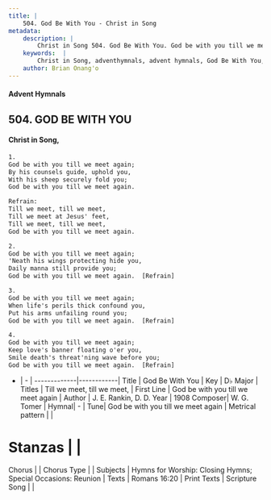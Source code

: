 ```yaml
---
title: |
    504. God Be With You - Christ in Song
metadata:
    description: |
        Christ in Song 504. God Be With You. God be with you till we meet again; By his counsels guide, uphold you, With his sheep securely fold you; God be with you till we meet again. 
    keywords:  |
        Christ in Song, adventhymnals, advent hymnals, God Be With You, God be with you till we meet again. Till we meet, till we meet,
    author: Brian Onang'o
---
```


#### Advent Hymnals
## 504. GOD BE WITH YOU
####  Christ in Song,

```txt
1.
God be with you till we meet again;
By his counsels guide, uphold you,
With his sheep securely fold you;
God be with you till we meet again.

Refrain:
Till we meet, till we meet,
Till we meet at Jesus' feet,
Till we meet, till we meet,
God be with you till we meet again.

2.
God be with you till we meet again;
'Neath his wings protecting hide you,
Daily manna still provide you;
God be with you till we meet again.  [Refrain]

3.
God be with you till we meet again;
When life's perils thick confound you,
Put his arms unfailing round you;
God be with you till we meet again.  [Refrain]

4.
God be with you till we meet again;
Keep love's banner floating o'er you,
Smile death's threat'ning wave before you;
God be with you till we meet again.  [Refrain]

```

- |   -  |
-------------|------------|
Title | God Be With You |
Key | D♭ Major |
Titles | Till we meet, till we meet, |
First Line | God be with you till we meet again |
Author | J. E. Rankin, D. D.
Year | 1908
Composer| W. G. Tomer |
Hymnal|  - |
Tune| God be with you till we meet again |
Metrical pattern | |
# Stanzas |  |
Chorus |  |
Chorus Type |  |
Subjects | Hymns for Worship: Closing Hymns; Special Occasions: Reunion |
Texts | Romans 16:20 |
Print Texts | 
Scripture Song |  |
    
